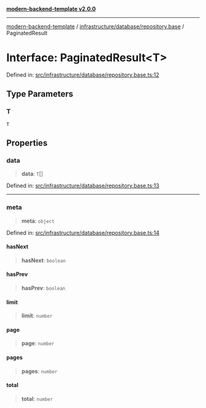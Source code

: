[**modern-backend-template v2.0.0**](../../../../README.md)

***

[modern-backend-template](../../../../modules.md) / [infrastructure/database/repository.base](../README.md) / PaginatedResult

# Interface: PaginatedResult\<T\>

Defined in: [src/infrastructure/database/repository.base.ts:12](https://github.com/maemreyo/saas-4cus-nodejs/blob/1a77de11cd6eaefe66c31c7f5de281673fc25ce5/src/infrastructure/database/repository.base.ts#L12)

## Type Parameters

### T

`T`

## Properties

### data

> **data**: `T`[]

Defined in: [src/infrastructure/database/repository.base.ts:13](https://github.com/maemreyo/saas-4cus-nodejs/blob/1a77de11cd6eaefe66c31c7f5de281673fc25ce5/src/infrastructure/database/repository.base.ts#L13)

***

### meta

> **meta**: `object`

Defined in: [src/infrastructure/database/repository.base.ts:14](https://github.com/maemreyo/saas-4cus-nodejs/blob/1a77de11cd6eaefe66c31c7f5de281673fc25ce5/src/infrastructure/database/repository.base.ts#L14)

#### hasNext

> **hasNext**: `boolean`

#### hasPrev

> **hasPrev**: `boolean`

#### limit

> **limit**: `number`

#### page

> **page**: `number`

#### pages

> **pages**: `number`

#### total

> **total**: `number`
